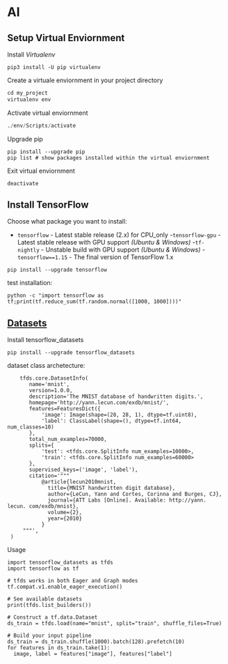 # AI

## Setup Virtual Enviornment
Install _Virtualenv_
```
pip3 install -U pip virtualenv
```
Create a virtuale enviornment in your project directory
```Python
cd my_project
virtualenv env
```
Activate virtual enviornment
```python
./env/Scripts/activate
```
Upgrade pip
```
pip install --upgrade pip
pip list # show packages installed within the virtual enviornment
```
Exit virtual enviornment
```
deactivate
```

## Install TensorFlow
Choose what package you want to install:
  - ```tensorflow``` - Latest stable release (2.x) for CPU_only
  -```tensorflow-gpu``` - Latest stable release with GPU support _(Ubuntu & Windows)_
  -```tf-nightly``` - Unstable build with GPU support _(Ubuntu & Windows)_
  -```tensorflow==1.15``` - The final version of TensorFlow 1.x
 ```
 pip install --upgrade tensorflow
 ```
 test installation:
 ```
 python -c "import tensorflow as tf;print(tf.reduce_sum(tf.random.normal([1000, 1000])))"
 ```
 
 ## [Datasets](https://github.com/tensorflow/datasets) 
 Install tensorflow_datasets
 ```
 pip install --upgrade tensorflow_datasets
 ```
 dataset class archetecture:
 ```
     tfds.core.DatasetInfo(
        name='mnist',
        version=1.0.0,
        description='The MNIST database of handwritten digits.',
        homepage='http://yann.lecun.com/exdb/mnist/',
        features=FeaturesDict({
            'image': Image(shape=(28, 28, 1), dtype=tf.uint8),
            'label': ClassLabel(shape=(), dtype=tf.int64, num_classes=10)
        },
        total_num_examples=70000,
        splits={
            'test': <tfds.core.SplitInfo num_examples=10000>,
            'train': <tfds.core.SplitInfo num_examples=60000>
        },
        supervised_keys=('image', 'label'),
        citation='"""
            @article{lecun2010mnist,
              title={MNIST handwritten digit database},
              author={LeCun, Yann and Cortes, Corinna and Burges, CJ},
              journal={ATT Labs [Online]. Available: http://yann. lecun. com/exdb/mnist},
              volume={2},
              year={2010}
            }
      """',
  )
 ```
Usage
```
import tensorflow_datasets as tfds
import tensorflow as tf

# tfds works in both Eager and Graph modes
tf.compat.v1.enable_eager_execution()

# See available datasets
print(tfds.list_builders())

# Construct a tf.data.Dataset
ds_train = tfds.load(name="mnist", split="train", shuffle_files=True)

# Build your input pipeline
ds_train = ds_train.shuffle(1000).batch(128).prefetch(10)
for features in ds_train.take(1):
  image, label = features["image"], features["label"]
```
